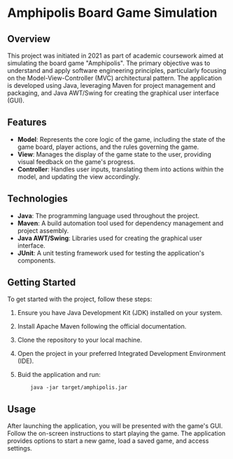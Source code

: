 # Amphipolis Board Game Simulation

## Overview

This project was initiated in 2021 as part of academic coursework aimed at simulating the board game "Amphipolis". The primary objective was to understand and apply software engineering principles, particularly focusing on the Model-View-Controller (MVC) architectural pattern. The application is developed using Java, leveraging Maven for project management and packaging, and Java AWT/Swing for creating the graphical user interface (GUI).

## Features

- **Model**: Represents the core logic of the game, including the state of the game board, player actions, and the rules governing the game.
- **View**: Manages the display of the game state to the user, providing visual feedback on the game's progress.
- **Controller**: Handles user inputs, translating them into actions within the model, and updating the view accordingly.

## Technologies

- **Java**: The programming language used throughout the project.
- **Maven**: A build automation tool used for dependency management and project assembly.
- **Java AWT/Swing**: Libraries used for creating the graphical user interface.
- **JUnit**: A unit testing framework used for testing the application's components.

## Getting Started

To get started with the project, follow these steps:

1. Ensure you have Java Development Kit (JDK) installed on your system.
2. Install Apache Maven following the official documentation.
3. Clone the repository to your local machine.
4. Open the project in your preferred Integrated Development Environment (IDE).
5. Buid the application and run:

           java -jar target/amphipolis.jar


## Usage

After launching the application, you will be presented with the game's GUI. Follow the on-screen instructions to start playing the game. The application provides options to start a new game, load a saved game, and access settings.
